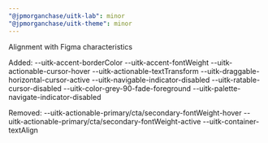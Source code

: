 ```yaml
---
"@jpmorganchase/uitk-lab": minor
"@jpmorganchase/uitk-theme": minor
---
```


Alignment with Figma characteristics

Added:
--uitk-accent-borderColor
--uitk-accent-fontWeight
--uitk-actionable-cursor-hover
--uitk-actionable-textTransform
--uitk-draggable-horizontal-cursor-active
--uitk-navigable-indicator-disabled
--uitk-ratable-cursor-disabled
--uitk-color-grey-90-fade-foreground
--uitk-palette-navigate-indicator-disabled

Removed:
--uitk-actionable-primary/cta/secondary-fontWeight-hover
--uitk-actionable-primary/cta/secondary-fontWeight-active
--uitk-container-textAlign
